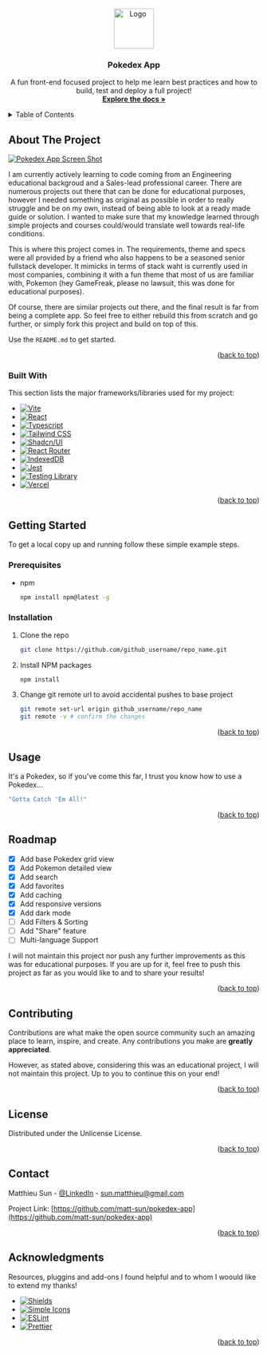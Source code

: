 <a id="readme-top"></a>

<!-- PROJECT LOGO -->
<br />
<div align="center">
  <a href="https://github.com/matt-sun/pokedex-app">
    <img src="https://upload.wikimedia.org/wikipedia/commons/5/53/Pok%C3%A9_Ball_icon.svg" alt="Logo" width="80" height="80">
  </a>

  <h3 align="center">Pokedex App</h3>

  <p align="center">
    A fun front-end focused project to help me learn best practices and how to build, test and deploy a full project!
    <br />
    <a href="https://github.com/matt-sun/pokedex-app"><strong>Explore the docs »</strong></a>
    <br />
  </p>
</div>

<!-- TABLE OF CONTENTS -->
<details>
  <summary>Table of Contents</summary>
  <ol>
    <li>
      <a href="#about-the-project">About The Project</a>
      <ul>
        <li><a href="#built-with">Built With</a></li>
      </ul>
    </li>
    <li>
      <a href="#getting-started">Getting Started</a>
      <ul>
        <li><a href="#prerequisites">Prerequisites</a></li>
        <li><a href="#installation">Installation</a></li>
      </ul>
    </li>
    <li><a href="#roadmap">Roadmap</a></li>
    <li><a href="#contributing">Contributing</a></li>
    <li><a href="#license">License</a></li>
    <li><a href="#contact">Contact</a></li>
    <li><a href="#acknowledgments">Acknowledgments</a></li>
  </ol>
</details>

<!-- ABOUT THE PROJECT -->

## About The Project

[![Pokedex App Screen Shot][product-screenshot]](https://pokedex-app-coral.vercel.app/)

I am currently actively learning to code coming from an Engineering educational backgroud and a Sales-lead professional career. There are numerous projects out there that can be done for educational purposes, however I needed something as original as possible in order to really struggle and be on my own, instead of being able to look at a ready made guide or solution. I wanted to make sure that my knowledge learned through simple projects and courses could/would translate well towards real-life conditions.

This is where this project comes in. The requirements, theme and specs were all provided by a friend who also happens to be a seasoned senior fullstack developer. It mimicks in terms of stack waht is currently used in most companies, combining it with a fun theme that most of us are familiar with, Pokemon (hey GameFreak, please no lawsuit, this was done for educational purposes).

Of course, there are similar projects out there, and the final result is far from being a complete app. So feel free to either rebuild this from scratch and go further, or simply fork this project and build on top of this.

Use the `README.md` to get started.

<p align="right">(<a href="#readme-top">back to top</a>)</p>

### Built With

This section lists the major frameworks/libraries used for my project:

- [![Vite][Vite.dev]][Vite-url]
- [![React][React.js]][React-url]
- [![Typescript][Typescript.org]][Typescript-url]
- [![Tailwind CSS][Tailwind.css]][Tailwind-url]
- [![Shadcn/UI][Shadcn.ui]][Shadcn-url]
- [![React Router][ReactRouter.com]][ReactRouter-url]
- [![IndexedDB][IndexedDB]][IndexedDB-url]
- [![Jest][Jestjs.io]][Jestjs-url]
- [![Testing Library][Testing-Library.com]][Testing-Library-url]
- [![Vercel][Vercel.com]][Vercel-url]

<p align="right">(<a href="#readme-top">back to top</a>)</p>

<!-- GETTING STARTED -->

## Getting Started

To get a local copy up and running follow these simple example steps.

### Prerequisites

- npm
  ```sh
  npm install npm@latest -g
  ```

### Installation

1. Clone the repo
   ```sh
   git clone https://github.com/github_username/repo_name.git
   ```
2. Install NPM packages
   ```sh
   npm install
   ```
3. Change git remote url to avoid accidental pushes to base project
   ```sh
   git remote set-url origin github_username/repo_name
   git remote -v # confirm the changes
   ```

<p align="right">(<a href="#readme-top">back to top</a>)</p>

<!-- USAGE EXAMPLES -->

## Usage

It's a Pokedex, so if you've come this far, I trust you know how to use a Pokedex...

```sh
"Gotta Catch 'Em All!"
```

<p align="right">(<a href="#readme-top">back to top</a>)</p>

<!-- ROADMAP -->

## Roadmap

- [x] Add base Pokedex grid view
- [x] Add Pokemon detailed view
- [x] Add search
- [x] Add favorites
- [x] Add caching
- [x] Add responsive versions
- [x] Add dark mode
- [ ] Add Filters & Sorting
- [ ] Add "Share" feature
- [ ] Multi-language Support

I will not maintain this project nor push any further improvements as this was for educational purposes. If you are up for it, feel free to push this project as far as you would like to and to share your results!

<p align="right">(<a href="#readme-top">back to top</a>)</p>

<!-- CONTRIBUTING -->

## Contributing

Contributions are what make the open source community such an amazing place to learn, inspire, and create. Any contributions you make are **greatly appreciated**.

However, as stated above, considering this was an educational project, I will not maintain this project. Up to you to continue this on your end!

<p align="right">(<a href="#readme-top">back to top</a>)</p>

<!-- LICENSE -->

## License

Distributed under the Unlicense License.

<p align="right">(<a href="#readme-top">back to top</a>)</p>

<!-- CONTACT -->

## Contact

Matthieu Sun - [@LinkedIn](https://www.linkedin.com/in/matthieusun/) - sun.matthieu@gmail.com

Project Link: [https://github.com/matt-sun/pokedex-app](https://github.com/matt-sun/pokedex-app)

<p align="right">(<a href="#readme-top">back to top</a>)</p>

<!-- ACKNOWLEDGMENTS -->

## Acknowledgments

Resources, pluggins and add-ons I found helpful and to whom I woould like to extend my thanks!

- [![Shields][Shields.io]][Shields-url]
- [![Simple Icons][SimpleIcons.io]][SimpleIcons-url]
- [![ESLint][ESLint.org]][ESLint-url]
- [![Prettier][Prettier.io]][Prettier-url]

<p align="right">(<a href="#readme-top">back to top</a>)</p>

<!-- MARKDOWN LINKS & IMAGES -->
<!-- https://www.markdownguide.org/basic-syntax/#reference-style-links -->

[product-screenshot]: assets/images/pokedex_app_screenshot.png
[Vite.dev]: https://img.shields.io/badge/vite.dev-%23646CFF?style=for-the-badge&logo=vite&logoColor=white
[Vite-url]: https://vite.dev/
[React.js]: https://img.shields.io/badge/React-20232A?style=for-the-badge&logo=react&logoColor=61DAFB
[React-url]: https://reactjs.org/
[Typescript.org]: https://img.shields.io/badge/typescript-%233178C6?style=for-the-badge&logo=typescript&logoColor=white
[Typescript-url]: https://www.typescriptlang.org/
[Tailwind.css]: https://img.shields.io/badge/tailwind%20CSS-%2306B6D4?style=for-the-badge&logo=tailwindcss&logoColor=white
[Tailwind-url]: https://tailwindcss.com/
[Shadcn.ui]: https://img.shields.io/badge/Shadcn%2FUI-%23000000?style=for-the-badge&logo=shadcnui&logoColor=white
[Shadcn-url]: https://ui.shadcn.com/
[ReactRouter.com]: https://img.shields.io/badge/React%20Router-%23CA4245?style=for-the-badge&logo=reactrouter&logoColor=white
[ReactRouter-url]: https://reactrouter.com/home
[IndexedDB]: https://img.shields.io/badge/IndexedDB-%23F7DF1E?style=for-the-badge&logo=javascript&logoColor=white
[IndexedDB-url]: https://www.w3.org/TR/IndexedDB/
[Jestjs.io]: https://img.shields.io/badge/Jest-%23C21325?style=for-the-badge&logo=jest&logoColor=white
[Jestjs-url]: https://jestjs.io/
[Testing-Library.com]: https://img.shields.io/badge/Testing%20Library-%23E33332?style=for-the-badge&logo=testinglibrary&logoColor=white
[Testing-Library-url]: https://testing-library.com/
[Vercel.com]: https://img.shields.io/badge/Vercel-%23000000?style=for-the-badge&logo=vercel&logoColor=white
[Vercel-url]: https://vercel.com/
[Shields.io]: https://img.shields.io/badge/Shields-%23000000?style=for-the-badge&logo=shieldsdotio&logoColor=white
[Shields-url]: https://shields.io/
[SimpleIcons.io]: https://img.shields.io/badge/Simple%20Icons-%23111111?style=for-the-badge&logo=simpleicons&logoColor=white
[SimpleIcons-url]: https://simpleicons.org/
[ESLint.org]: https://img.shields.io/badge/ESLint-%234B32C3?style=for-the-badge&logo=eslint&logoColor=white
[ESLint-url]: https://eslint.org/
[Prettier.io]: https://img.shields.io/badge/Prettier-%23F7B93E?style=for-the-badge&logo=prettier&logoColor=white
[Prettier-url]: https://prettier.io/

